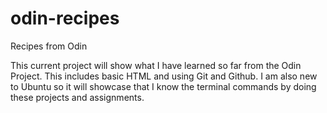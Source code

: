 # odin-recipes
Recipes from Odin 

This current project will show what I have learned so far from the Odin Project. This includes basic HTML and using Git and Github. I am also new to Ubuntu so it will showcase that I know the terminal commands by doing these projects and assignments.

